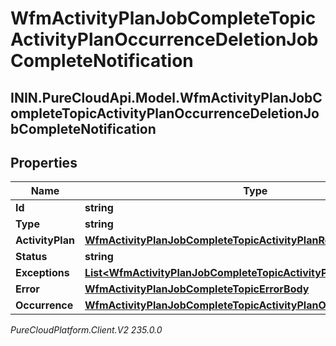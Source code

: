 # WfmActivityPlanJobCompleteTopicActivityPlanOccurrenceDeletionJobCompleteNotification

## ININ.PureCloudApi.Model.WfmActivityPlanJobCompleteTopicActivityPlanOccurrenceDeletionJobCompleteNotification

## Properties

|Name | Type | Description | Notes|
|------------ | ------------- | ------------- | -------------|
| **Id** | **string** |  | [optional] |
| **Type** | **string** |  | [optional] |
| **ActivityPlan** | [**WfmActivityPlanJobCompleteTopicActivityPlanReference**](WfmActivityPlanJobCompleteTopicActivityPlanReference) |  | [optional] |
| **Status** | **string** |  | [optional] |
| **Exceptions** | [**List&lt;WfmActivityPlanJobCompleteTopicActivityPlanJobException&gt;**](WfmActivityPlanJobCompleteTopicActivityPlanJobException) |  | [optional] |
| **Error** | [**WfmActivityPlanJobCompleteTopicErrorBody**](WfmActivityPlanJobCompleteTopicErrorBody) |  | [optional] |
| **Occurrence** | [**WfmActivityPlanJobCompleteTopicActivityPlanOccurrenceReference**](WfmActivityPlanJobCompleteTopicActivityPlanOccurrenceReference) |  | [optional] |



_PureCloudPlatform.Client.V2 235.0.0_
